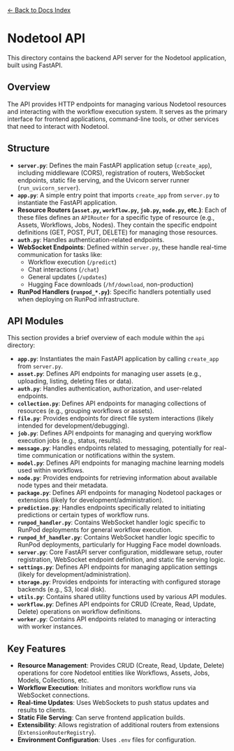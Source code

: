 [← Back to Docs Index](../../../docs/index.md)

# Nodetool API

This directory contains the backend API server for the Nodetool application, built using FastAPI.

## Overview

The API provides HTTP endpoints for managing various Nodetool resources and interacting with the workflow execution
system. It serves as the primary interface for frontend applications, command-line tools, or other services that need to
interact with Nodetool.

## Structure

- **`server.py`**: Defines the main FastAPI application setup (`create_app`), including middleware (CORS), registration
  of routers, WebSocket endpoints, static file serving, and the Uvicorn server runner (`run_uvicorn_server`).
- **`app.py`**: A simple entry point that imports `create_app` from `server.py` to instantiate the FastAPI application.
- **Resource Routers (`asset.py`, `workflow.py`, `job.py`, `node.py`, etc.)**: Each of these files defines an
  `APIRouter` for a specific type of resource (e.g., Assets, Workflows, Jobs, Nodes). They contain the specific endpoint
  definitions (GET, POST, PUT, DELETE) for managing those resources.
- **`auth.py`**: Handles authentication-related endpoints.
- **WebSocket Endpoints**: Defined within `server.py`, these handle real-time communication for tasks like:
  - Workflow execution (`/predict`)
  - Chat interactions (`/chat`)
  - General updates (`/updates`)
  - Hugging Face downloads (`/hf/download`, non-production)
- **RunPod Handlers (`runpod_*.py`)**: Specific handlers potentially used when deploying on RunPod infrastructure.

## API Modules

This section provides a brief overview of each module within the `api` directory:

- **`app.py`**: Instantiates the main FastAPI application by calling `create_app` from `server.py`.
- **`asset.py`**: Defines API endpoints for managing user assets (e.g., uploading, listing, deleting files or data).
- **`auth.py`**: Handles authentication, authorization, and user-related endpoints.
- **`collection.py`**: Defines API endpoints for managing collections of resources (e.g., grouping workflows or assets).
- **`file.py`**: Provides endpoints for direct file system interactions (likely intended for development/debugging).
- **`job.py`**: Defines API endpoints for managing and querying workflow execution jobs (e.g., status, results).
- **`message.py`**: Handles endpoints related to messaging, potentially for real-time communication or notifications
  within the system.
- **`model.py`**: Defines API endpoints for managing machine learning models used within workflows.
- **`node.py`**: Provides endpoints for retrieving information about available node types and their metadata.
- **`package.py`**: Defines API endpoints for managing Nodetool packages or extensions (likely for
  development/administration).
- **`prediction.py`**: Handles endpoints specifically related to initiating predictions or certain types of workflow
  runs.
- **`runpod_handler.py`**: Contains WebSocket handler logic specific to RunPod deployments for general workflow
  execution.
- **`runpod_hf_handler.py`**: Contains WebSocket handler logic specific to RunPod deployments, particularly for Hugging
  Face model downloads.
- **`server.py`**: Core FastAPI server configuration, middleware setup, router registration, WebSocket endpoint
  definition, and static file serving logic.
- **`settings.py`**: Defines API endpoints for managing application settings (likely for development/administration).
- **`storage.py`**: Provides endpoints for interacting with configured storage backends (e.g., S3, local disk).
- **`utils.py`**: Contains shared utility functions used by various API modules.
- **`workflow.py`**: Defines API endpoints for CRUD (Create, Read, Update, Delete) operations on workflow definitions.
- **`worker.py`**: Contains API endpoints related to managing or interacting with worker instances.

## Key Features

- **Resource Management**: Provides CRUD (Create, Read, Update, Delete) operations for core Nodetool entities like
  Workflows, Assets, Jobs, Models, Collections, etc.
- **Workflow Execution**: Initiates and monitors workflow runs via WebSocket connections.
- **Real-time Updates**: Uses WebSockets to push status updates and results to clients.
- **Static File Serving**: Can serve frontend application builds.
- **Extensibility**: Allows registration of additional routers from extensions (`ExtensionRouterRegistry`).
- **Environment Configuration**: Uses `.env` files for configuration.

